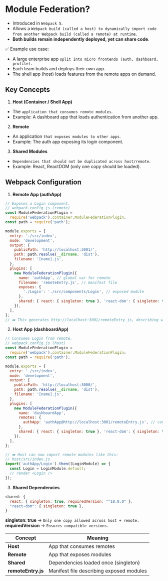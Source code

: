 # Module Federation?

- Introduced in `Webpack 5`.
- Allows a `Webpack build (called a host) to dynamically import code from another Webpack build (called a remote) at runtime`.
- **Both builds remain independently deployed, yet can share code**.

✅ Example use case:

- A large enterprise app `split into micro frontends (auth, dashboard, profile).`
- Each team builds and deploys their own app.
- The shell app (host) loads features from the remote apps on demand.

## Key Concepts

1. **Host (Container / Shell App)**

- The `application that consumes remote modules`.
- Example: A dashboard app that loads authentication from another app.

2. **Remote**

- An application `that exposes modules to other apps`.
- Example: The auth app exposing its login component.

3. **Shared Modules**

- `Dependencies that should not be duplicated across host/remote`.
- Example: React, ReactDOM (only one copy should be loaded).

## Webpack Configuration

1. **Remote App (authApp)**

```js
// Exposes a Login component.
// webpack.config.js (remote)
const ModuleFederationPlugin =
  require('webpack').container.ModuleFederationPlugin;
const path = require('path');

module.exports = {
  entry: './src/index',
  mode: 'development',
  output: {
    publicPath: 'http://localhost:3001/',
    path: path.resolve(__dirname, 'dist'),
    filename: '[name].js',
  },
  plugins: [
    new ModuleFederationPlugin({
      name: 'authApp', // global var for remote
      filename: 'remoteEntry.js', // manifest file
      exposes: {
        './Login': './src/components/Login', // exposed module
      },
      shared: { react: { singleton: true }, 'react-dom': { singleton: true } },
    }),
  ],
};
// ➡️ This generates http://localhost:3001/remoteEntry.js, describing what is exposed.
```

2. **Host App (dashboardApp)**

```js
// Consumes Login from remote.
// webpack.config.js (host)
const ModuleFederationPlugin =
  require('webpack').container.ModuleFederationPlugin;
const path = require('path');

module.exports = {
  entry: './src/index',
  mode: 'development',
  output: {
    publicPath: 'http://localhost:3000/',
    path: path.resolve(__dirname, 'dist'),
    filename: '[name].js',
  },
  plugins: [
    new ModuleFederationPlugin({
      name: 'dashboardApp',
      remotes: {
        authApp: 'authApp@http://localhost:3001/remoteEntry.js', // consuming remote
      },
      shared: { react: { singleton: true }, 'react-dom': { singleton: true } },
    }),
  ],
};
```

```js
// ➡️ Host can now import remote modules like this:
// host/src/index.js
import('authApp/Login').then((LoginModule) => {
  const Login = LoginModule.default;
  // render <Login />
});
```

3. **Shared Dependencies**

```js
shared: {
  react: { singleton: true, requiredVersion: "^18.0.0" },
  "react-dom": { singleton: true },
}
```

**singleton: true** → `Only one copy allowed across host + remote.`
**requiredVersion** → `Ensures compatible versions.`

| Concept            | Meaning                                  |
| ------------------ | ---------------------------------------- |
| **Host**           | App that consumes remotes                |
| **Remote**         | App that exposes modules                 |
| **Shared**         | Dependencies loaded once (singleton)     |
| **remoteEntry.js** | Manifest file describing exposed modules |
